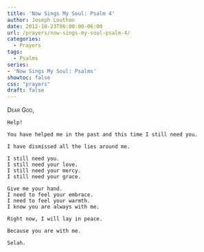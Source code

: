 ```yaml
---
title: 'Now Sings My Soul: Psalm 4'
author: Joseph Louthan
date: 2012-10-23T06:00:00-06:00
url: /prayers/now-sings-my-soul-psalm-4/
categories:
  - Prayers
tags:
  - Psalms
series:
- 'Now Sings My Soul: Psalms'
showtoc: false
css: "prayers"
draft: false
---
```

<div style="font-variant: small-caps;">
  Dear God,
</div>

```text
Help!

You have helped me in the past and this time I still need you.

I have dismissed all the lies around me.

I still need you.
I still need your love.
I still need your mercy.
I still need your grace.

Give me your hand.
I need to feel your embrace.
I need to feel your warmth.
I know you are always with me.

Right now, I will lay in peace.

Because you are with me.

Selah.
```
